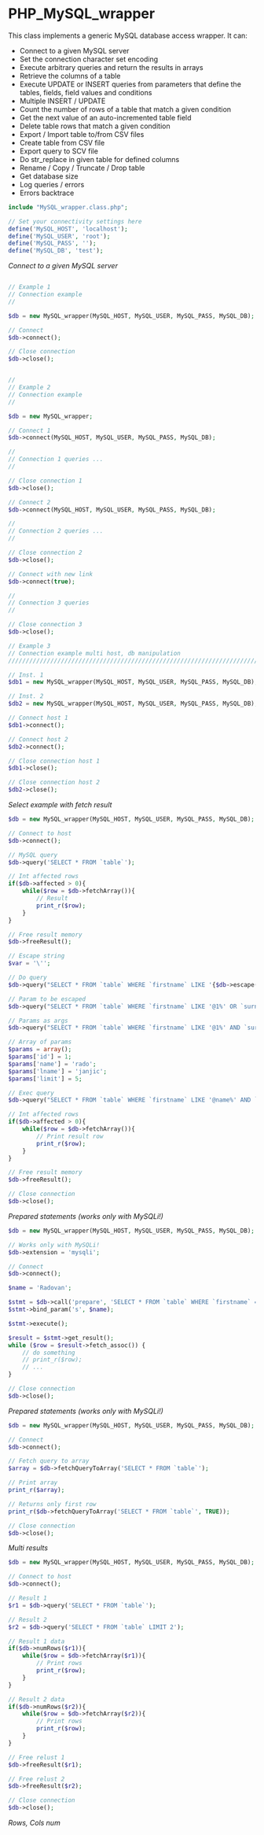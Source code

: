 PHP_MySQL_wrapper
=================

This class implements a generic MySQL database access wrapper. 
It can: 
- Connect to a given MySQL server
- Set the connection character set encoding
- Execute arbitrary queries and return the results in arrays
- Retrieve the columns of a table
- Execute UPDATE or INSERT queries from parameters that define the tables, fields, field values and conditions
- Multiple INSERT / UPDATE
- Count the number of rows of a table that match a given condition
- Get the next value of an auto-incremented table field
- Delete table rows that match a given condition
- Export / Import table to/from CSV files
- Create table from CSV file
- Export query to SCV file
- Do str_replace in given table for defined columns
- Rename / Copy / Truncate / Drop table
- Get database size
- Log queries / errors
- Errors backtrace


```php
include "MySQL_wrapper.class.php";

// Set your connectivity settings here
define('MySQL_HOST', 'localhost');
define('MySQL_USER', 'root');
define('MySQL_PASS', '');
define('MySQL_DB', 'test');
```

*Connect to a given MySQL server*
```php

// Example 1
// Connection example
//

$db = new MySQL_wrapper(MySQL_HOST, MySQL_USER, MySQL_PASS, MySQL_DB);

// Connect
$db->connect(); 

// Close connection
$db->close();


//
// Example 2
// Connection example
//

$db = new MySQL_wrapper;

// Connect 1
$db->connect(MySQL_HOST, MySQL_USER, MySQL_PASS, MySQL_DB);

//
// Connection 1 queries ...
//

// Close connection 1
$db->close();

// Connect 2
$db->connect(MySQL_HOST, MySQL_USER, MySQL_PASS, MySQL_DB); 

//
// Connection 2 queries ...
//

// Close connection 2
$db->close();

// Connect with new link
$db->connect(true);

//
// Connection 3 queries
//

// Close connection 3
$db->close();

// Example 3
// Connection example multi host, db manipulation
///////////////////////////////////////////////////////////////////////////////////////////

// Inst. 1
$db1 = new MySQL_wrapper(MySQL_HOST, MySQL_USER, MySQL_PASS, MySQL_DB);

// Inst. 2
$db2 = new MySQL_wrapper(MySQL_HOST, MySQL_USER, MySQL_PASS, MySQL_DB);

// Connect host 1
$db1->connect();

// Connect host 2
$db2->connect();

// Close connection host 1
$db1->close();

// Close connection host 2
$db2->close();
```

*Select example with fetch result*
```php
$db = new MySQL_wrapper(MySQL_HOST, MySQL_USER, MySQL_PASS, MySQL_DB);

// Connect to host
$db->connect();

// MySQL query
$db->query('SELECT * FROM `table`');

// Int affected rows
if($db->affected > 0){
	while($row = $db->fetchArray()){
		// Result
		print_r($row);
	}
}

// Free result memory
$db->freeResult();

// Escape string
$var = '\'';

// Do query
$db->query("SELECT * FROM `table` WHERE `firstname` LIKE '{$db->escape($var)}';");

// Param to be escaped
$db->query("SELECT * FROM `table` WHERE `firstname` LIKE '@1%' OR `surname` LIKE '%@1%';", 'rado');

// Params as args
$db->query("SELECT * FROM `table` WHERE `firstname` LIKE '@1%' AND `surname` LIKE '%@2%' OR id = @3;", 'rado', 'janjic', 3 /* , ... */);

// Array of params
$params = array();
$params['id'] = 1;
$params['name'] = 'rado';
$params['lname'] = 'janjic';
$params['limit'] = 5;

// Exec query
$db->query("SELECT * FROM `table` WHERE `firstname` LIKE '@name%' AND `surname` LIKE '%@lname%' OR `id` = @id LIMIT @limit;", $params);

// Int affected rows
if($db->affected > 0){
	while($row = $db->fetchArray()){
		// Print result row
		print_r($row);
	}
}

// Free result memory
$db->freeResult();

// Close connection
$db->close();
```

*Prepared statements (works only with MySQLi!)*
```php
$db = new MySQL_wrapper(MySQL_HOST, MySQL_USER, MySQL_PASS, MySQL_DB);

// Works only with MySQLi!
$db->extension = 'mysqli';

// Connect
$db->connect();

$name = 'Radovan';

$stmt = $db->call('prepare', 'SELECT * FROM `table` WHERE `firstname` = ?;');
$stmt->bind_param('s', $name);

$stmt->execute();

$result = $stmt->get_result();
while ($row = $result->fetch_assoc()) {
    // do something
	// print_r($row);
	// ...
}

// Close connection
$db->close();
```

*Prepared statements (works only with MySQLi!)*
```php
$db = new MySQL_wrapper(MySQL_HOST, MySQL_USER, MySQL_PASS, MySQL_DB);

// Connect
$db->connect();

// Fetch query to array
$array = $db->fetchQueryToArray('SELECT * FROM `table`');

// Print array
print_r($array);

// Returns only first row
print_r($db->fetchQueryToArray('SELECT * FROM `table`', TRUE));

// Close connection
$db->close();
```

*Multi results*
```php
$db = new MySQL_wrapper(MySQL_HOST, MySQL_USER, MySQL_PASS, MySQL_DB);

// Connect to host
$db->connect();

// Result 1
$r1 = $db->query('SELECT * FROM `table`');

// Result 2
$r2 = $db->query('SELECT * FROM `table` LIMIT 2');

// Result 1 data
if($db->numRows($r1)){
	while($row = $db->fetchArray($r1)){
		// Print rows
		print_r($row);
	}
}

// Result 2 data
if($db->numRows($r2)){
	while($row = $db->fetchArray($r2)){
		// Print rows
		print_r($row);
	}
}

// Free relust 1
$db->freeResult($r1);

// Free relust 2
$db->freeResult($r2);

// Close connection
$db->close();
```

*Rows, Cols num*
```php

```
